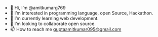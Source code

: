 - 👋 Hi, I’m @amitkumarg769
- 👀 I’m interested in programming language, open 
      Source, Hackathon. 
- 🌱 I’m currently learning web development. 
- 💞️ I’m looking to collaborate open source. 
- 📫 How to reach me guptaamitkumar095@gmail.com

<!---
amitkumarg769/amitkumarg769 is a ✨ special ✨ repository because its `README.md` (this file) appears on your GitHub profile.
You can click the Preview link to take a look at your changes.
--->
